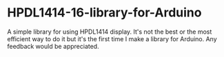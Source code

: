 # HPDL1414-16-library-for-Arduino

A simple library for using HPDL1414 display. It's not the best or the most efficient way to do it
but it's the first time I make a library for Arduino. Any feedback would be appreciated.


